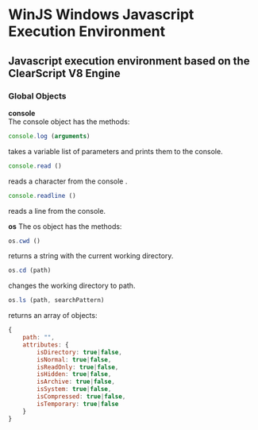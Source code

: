 WinJS Windows Javascript Execution Environment
===============================================

Javascript execution environment based on the ClearScript V8 Engine
--------------------------------------------------------------------

### Global Objects

**console**  
The console object has the methods:  
```javascript
console.log (arguments) 
```
takes a variable list of parameters and prints them to the console.

  
```javascript
console.read ()
```  
reads a character from the console .

```javascript
console.readline () 
```
reads a line from the console.  
  
**os**
The os object has the methods:  
```javascript
os.cwd ()
```   
returns a string with the current working directory.  
```javascript  
os.cd (path)  
```
changes the working directory to path.  

```javascript  
os.ls (path, searchPattern)
```  
returns an array of objects:  
```javascript
{   
	path: "", 
	attributes: {
		isDirectory: true|false,
		isNormal: true|false,
		isReadOnly: true|false,
		isHidden: true|false,
		isArchive: true|false,
		isSystem: true|false,
		isCompressed: true|false,
		isTemporary: true|false
	}
} 
```
 

